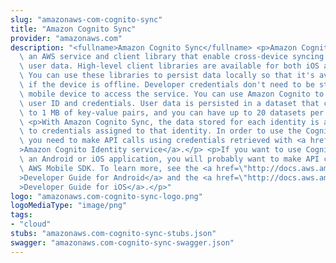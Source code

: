 ```yaml
---
slug: "amazonaws-com-cognito-sync"
title: "Amazon Cognito Sync"
provider: "amazonaws.com"
description: "<fullname>Amazon Cognito Sync</fullname> <p>Amazon Cognito Sync provides\
  \ an AWS service and client library that enable cross-device syncing of application-related\
  \ user data. High-level client libraries are available for both iOS and Android.\
  \ You can use these libraries to persist data locally so that it's available even\
  \ if the device is offline. Developer credentials don't need to be stored on the\
  \ mobile device to access the service. You can use Amazon Cognito to obtain a normalized\
  \ user ID and credentials. User data is persisted in a dataset that can store up\
  \ to 1 MB of key-value pairs, and you can have up to 20 datasets per user identity.</p>\
  \ <p>With Amazon Cognito Sync, the data stored for each identity is accessible only\
  \ to credentials assigned to that identity. In order to use the Cognito Sync service,\
  \ you need to make API calls using credentials retrieved with <a href=\"http://docs.aws.amazon.com/cognitoidentity/latest/APIReference/Welcome.html\"\
  >Amazon Cognito Identity service</a>.</p> <p>If you want to use Cognito Sync in\
  \ an Android or iOS application, you will probably want to make API calls via the\
  \ AWS Mobile SDK. To learn more, see the <a href=\"http://docs.aws.amazon.com/mobile/sdkforandroid/developerguide/cognito-sync.html\"\
  >Developer Guide for Android</a> and the <a href=\"http://docs.aws.amazon.com/mobile/sdkforios/developerguide/cognito-sync.html\"\
  >Developer Guide for iOS</a>.</p>"
logo: "amazonaws.com-cognito-sync-logo.png"
logoMediaType: "image/png"
tags:
- "cloud"
stubs: "amazonaws.com-cognito-sync-stubs.json"
swagger: "amazonaws.com-cognito-sync-swagger.json"
---
```

